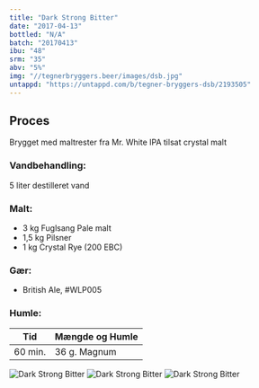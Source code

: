 ```yaml
---
title: "Dark Strong Bitter"
date: "2017-04-13"
bottled: "N/A"
batch: "20170413"
ibu: "48"
srm: "35"
abv: "5%"
img: "//tegnerbryggers.beer/images/dsb.jpg"
untappd: "https://untappd.com/b/tegner-bryggers-dsb/2193505"
---
```


## Proces

Brygget med maltrester fra Mr. White IPA tilsat crystal malt

### Vandbehandling:

5 liter destilleret vand

### Malt:

* 3 kg Fuglsang Pale malt
* 1,5 kg Pilsner
* 1 kg Crystal Rye (200 EBC)

### Gær:

* British Ale, #WLP005

### Humle:

| Tid     | Mængde og Humle |
| ------- | --------------- |
| 60 min. | 36 g. Magnum    |

![Dark Strong Bitter](//tegnerbryggers.beer/images/20170717_170119.jpg)
![Dark Strong Bitter](//tegnerbryggers.beer/images/20170721_155450.jpg)
![Dark Strong Bitter](//tegnerbryggers.beer/images/20170528_144532.jpg)
